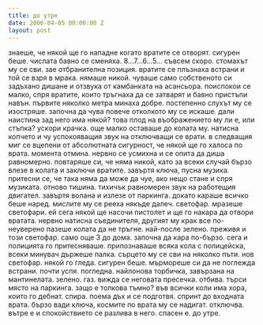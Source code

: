```yaml
---
title: до утре
date: 2006-04-05 00:00:00 Z
layout: post
---
```


<span class="dropcap">з</span>наеше, че някой ще го нападне когато вратите се отворят. сигурен беше. числата бавно се сменяха. 8…7…6…5… съвсем скоро. стомахът му се сви. зае отбранителна позиция. вратите се плъзнаха встрани и той се взря в мрака. нямаше никой. чуваше само собственото си задъхано дишане и отзвука от камбанката на асансьора. поиспокои се малко, спря вратите, които тръгнаха да се затварят и бавно пристъпи навън. първите няколко метра минаха добре. постепенно слухът му се изостряше. започна да чува повече отколкото му се искаше. дали наистина зад него има някой? това плод на въображението му ли е, или стъпка? ускори крачка. още малко оставаше до колата му. натисна копчето и чу успокояващия звук на отключващи се врати. в следващия миг се вцепени от абсолютната сигурност, че някой ще го халоса по врата. момента отмина. нервно се усмихна и се опита да диша равномерно. повтаряше си, че няма никой, като за всеки случай бързо влезе в колата и заключи вратите. завъртя ключа, пусна музика. притесни се, че така няма да може да чуе, ако нещо стане и спря музиката. отново тишина. тихичък равномерен звук на работещия двигател. завъртя волана и излезе от паркинга. докато караше всичко беше наред. мислите му се рееха някъде далеч. светофар. мразеше светофари. ей сега някой ще насочи пистолет и ще го накара да отвори вратата. нервно натисна съединителя, другият му крак все по-неуверено пазеше колата да не тръгне. най-после зелено. преживя и този светофар. само още 3 до дома. започна да кара по-бързо. сега и полицията го притесняваше. припознаваше всяка кола с полицейска, всеки минувач държеше палка. сърцето му се сви на няколко пъти. нов светофар. някой го гледа. сигурен беше. мърмореше си да не поглежда встрани. почти успя. погледна. найлонова торбичка, завързана на мантинелата. зелено. газ. вижда се неговата пресечка. отбива. търси място на паркинга. защо е толкова тъмно? във всички коли има хора, които го дебнат. спира. поема дъх и се подготвя. спринт до входната врата. бързо вади ключа, космите по врата му се надигат. отключва. вътре е и спокойствието се разлива в него. спасен е. до утре.